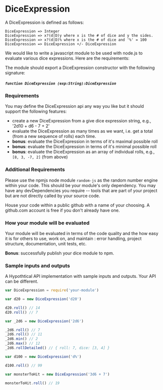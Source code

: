 # DiceExpression

A DiceExpression is defined as follows:

```
DiceExpression => Integer
DiceExpression => x?(d|D)y where x is the # of dice and y the sides.
DiceExpression => x?(d|D)% where x is the # of dice and '%' = 100
DiceExpression => DiceExpression +/- DiceExpression
```

We would like to write a javascript module to be used with node.js to
evaluate various dice expressions.  Here are the requirements:

The module should export a DiceExpression constructor with the following 
signature:

##### `function DiceExpression (exp:String):DiceExpression`

### Requirements
You may define the DiceExpression api any way you like but it should 
support the following features:

- create a new DiceExpression from a give dice expression string, e.g.,
  '2d10 + d6 - 7 + 2'
- evaluate the DiceExpression as many times as we want, i.e. get a total (from a new sequence of rolls) each time.
- __bonus__: evaluate the DiceExpression in terms of it's maximal possible roll
- __bonus__: evaluate the DiceExpression in terms of it's minimal possible roll
- __bonus__: evaluate the DiceExpression as an array of individual rolls, e.g., 
  `[8, 3, -7, 2]` (from above)

### Additional Requirements

Please use the npmjs node module `random-js` as the random number engine
within your code.  This should be your module's only dependency.
You may have any devDependencies you require -- tools that are part of your project 
but are not directly called by your source code.

House your code within a public github with a name of your choosing.  A 
github.com account is free if you don't already have one.

### How your module will be evaluated

Your module will be evaluated in terms of the code quality and the 
how easy it is for others to use, work on, and maintain : error handling, project structure,
documentation, unit tests, etc.

__Bonus__: successfully publish your dice module to npm.

### Sample inputs and outputs

A Hypothtical API implementation with sample inputs and outputs.  Your API can be different.

```javascript
var DiceExpression = require('your-module')

var d20 = new DiceExpression('d20')

d20.roll() // 14
d20.roll() // 7

var _2d6 = new DiceExpression('2d6')

_2d6.roll() // 7
_2d6.roll() // 11
_2d6.min() // 2
_2d6.max() // 12
_2d6.rollDetailed() // { roll: 7, dice: [3, 4] }

var d100 = new DiceExpression('d%')

d100.roll() // 99

var monsterToHit = new DiceExpression('3d6 + 7')

monsterToHit.roll() // 19
```
